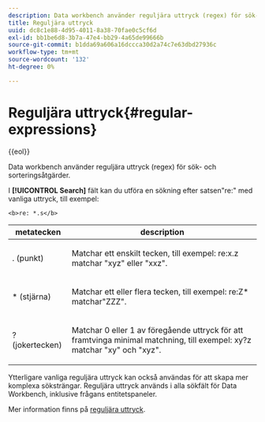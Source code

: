 ```yaml
---
description: Data workbench använder reguljära uttryck (regex) för sök- och sorteringsåtgärder.
title: Reguljära uttryck
uuid: dc8c1e88-4d95-4011-8a38-70fae0c5cf6d
exl-id: bb1be6d8-3b7a-47e4-bb29-4a65de99666b
source-git-commit: b1dda69a606a16dccca30d2a74c7e63dbd27936c
workflow-type: tm+mt
source-wordcount: '132'
ht-degree: 0%

---
```


# Reguljära uttryck{#regular-expressions}

{{eol}}

Data workbench använder reguljära uttryck (regex) för sök- och sorteringsåtgärder.

I **[!UICONTROL Search]** fält kan du utföra en sökning efter satsen&quot;re:&quot; med vanliga uttryck, till exempel:

```
<b>re: *.s</b>
```

<table id="table_BA125AB039794EE382B33003BE4E0AFB"> 
 <thead> 
  <tr> 
   <th colname="col1" class="entry"> metatecken </th> 
   <th colname="col2" class="entry"> description </th> 
  </tr> 
 </thead>
 <tbody> 
  <tr> 
   <td colname="col1"> <p>. (punkt) </p> </td> 
   <td colname="col2"> <p>Matchar ett enskilt tecken, till exempel: <span class="filepath"> re:x.z </span> matchar "xyz" eller "xxz". </p> </td> 
  </tr> 
  <tr> 
   <td colname="col1"> <p>* (stjärna) </p> </td> 
   <td colname="col2"> <p>Matchar ett eller flera tecken, till exempel: <span class="filepath"> re:Z* </span> matchar"ZZZ". </p> </td> 
  </tr> 
  <tr> 
   <td colname="col1"> <p>? (jokertecken) </p> </td> 
   <td colname="col2"> <p>Matchar 0 eller 1 av föregående uttryck för att framtvinga minimal matchning, till exempel: <span class="filepath"> xy?z </span> matchar "xy" och "xyz". </p> </td> 
  </tr> 
 </tbody> 
</table>

Ytterligare vanliga reguljära uttryck kan också användas för att skapa mer komplexa söksträngar. Reguljära uttryck används i alla sökfält för Data Workbench, inklusive frågans entitetspaneler.

Mer information finns på [reguljära uttryck](https://experienceleague.adobe.com/docs/data-workbench/using/dataset/c-dataset-constr.html#Regular_Expressions).
